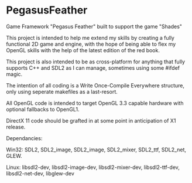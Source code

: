 PegasusFeather
==============

Game Framework "Pegasus Feather" built to support the game "Shades"

This project is intended to help me extend my skills by creating a fully functional 2D game and engine, with the hope of being able to flex my OpenGL skills with the help of the latest edition of the red book.

This project is also intended to be as cross-platform for anything that fully supports C++ and SDL2 as I can manage, sometimes using some #ifdef magic.

The intention of all coding is a Write Once-Compile Everywhere structure, only using seperate makefiles as a last-resort.

All OpenGL code is intended to target OpenGL 3.3 capable hardware with optional fallbacks to OpenGL1.

DirectX 11 code should be grafted in at some point in anticipation of X1 release.

Dependancies:

Win32: SDL2, SDL2_image, SDL2_image, SDL2_mixer, SDL2_ttf, SDL2_net, GLEW.

Linux: libsdl2-dev, libsdl2-image-dev, libsdl2-mixer-dev, libsdl2-ttf-dev, libsdl2-net-dev, libglew-dev